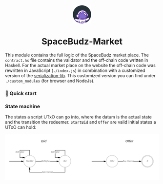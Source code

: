 <p align="center">
  <a href="https://spacebudz.io">
    <img alt="Gatsby" src="../../images/assets/spacebudz.png" width="60" />
  </a>
</p>
<h1 align="center">
  SpaceBudz-Market
</h1>

This module contains the full logic of the SpaceBudz market place.
The `contract.hs` file contains the validator and the off-chain code written in Haskell. For the actual market place on the website the off-chain code was rewritten in JavaScript (`./index.js`) in combination with a customized version of the [serialization-lib](https://github.com/Emurgo/cardano-serialization-lib). This customized version you can find under `./custom_modules` (for browser and NodeJs).

### 🚀 Quick start

### State machine

The states a script UTxO can go into, where the datum is the actual state and the transition the redeemer. `StartBid` and `Offer` are valid initial states a UTxO can hold:

<p align="center">
  <a href="https://spacebudz.io">
    <img alt="Gatsby" src="./assets/state_machine.svg" />
  </a>
</p>
